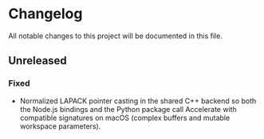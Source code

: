 # Changelog

All notable changes to this project will be documented in this file.

## Unreleased

### Fixed
- Normalized LAPACK pointer casting in the shared C++ backend so both the
  Node.js bindings and the Python package call Accelerate with compatible
  signatures on macOS (complex buffers and mutable workspace parameters).
